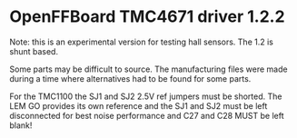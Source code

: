 # OpenFFBoard TMC4671 driver 1.2.2

Note: this is an experimental version for testing hall sensors. The 1.2 is shunt based.

Some parts may be difficult to source. The manufacturing files were made during a time where alternatives had to be found for some parts.

For the TMC1100 the SJ1 and SJ2 2.5V ref jumpers must be shorted. The LEM GO provides its own reference and the SJ1 and SJ2 must be left disconnected for best noise performance and C27 and C28 MUST be left blank!
